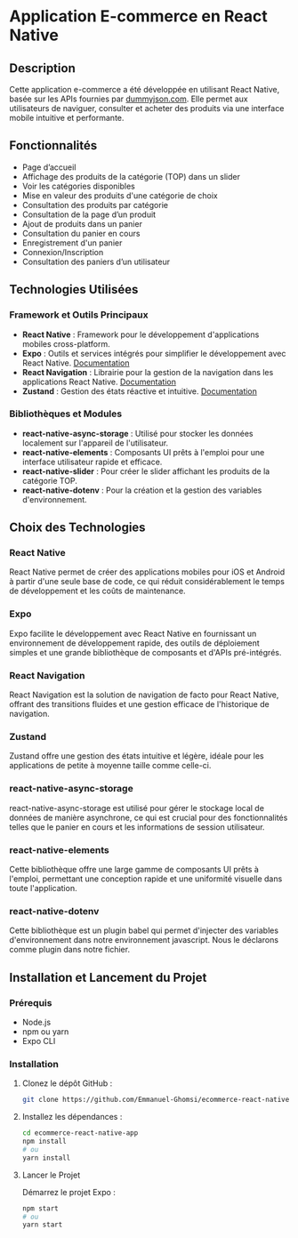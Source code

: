 # Application E-commerce en React Native

## Description

Cette application e-commerce a été développée en utilisant React Native, basée sur les APIs fournies par [dummyjson.com](https://dummyjson.com/docs). Elle permet aux utilisateurs de naviguer, consulter et acheter des produits via une interface mobile intuitive et performante.

## Fonctionnalités

- Page d’accueil
- Affichage des produits de la catégorie (TOP) dans un slider
- Voir les catégories disponibles
- Mise en valeur des produits d'une catégorie de choix
- Consultation des produits par catégorie
- Consultation de la page d’un produit
- Ajout de produits dans un panier
- Consultation du panier en cours
- Enregistrement d'un panier
- Connexion/Inscription
- Consultation des paniers d’un utilisateur

## Technologies Utilisées

### Framework et Outils Principaux

- **React Native** : Framework pour le développement d'applications mobiles cross-platform.
- **Expo** : Outils et services intégrés pour simplifier le développement avec React Native. [Documentation](https://docs.expo.dev/)
- **React Navigation** : Librairie pour la gestion de la navigation dans les applications React Native. [Documentation](https://reactnavigation.org/docs/native-stack-navigator/)
- **Zustand** : Gestion des états réactive et intuitive. [Documentation](https://docs.pmnd.rs/zustand/getting-started/introduction)

### Bibliothèques et Modules

- **react-native-async-storage** : Utilisé pour stocker les données localement sur l'appareil de l'utilisateur.
- **react-native-elements** : Composants UI prêts à l'emploi pour une interface utilisateur rapide et efficace.
- **react-native-slider** : Pour créer le slider affichant les produits de la catégorie TOP.
- **react-native-dotenv** : Pour la création et la gestion des variables d'environnement.

## Choix des Technologies

### React Native

React Native permet de créer des applications mobiles pour iOS et Android à partir d'une seule base de code, ce qui réduit considérablement le temps de développement et les coûts de maintenance.

### Expo

Expo facilite le développement avec React Native en fournissant un environnement de développement rapide, des outils de déploiement simples et une grande bibliothèque de composants et d'APIs pré-intégrés.

### React Navigation

React Navigation est la solution de navigation de facto pour React Native, offrant des transitions fluides et une gestion efficace de l'historique de navigation.

### Zustand

Zustand offre une gestion des états intuitive et légère, idéale pour les applications de petite à moyenne taille comme celle-ci.

### react-native-async-storage

react-native-async-storage est utilisé pour gérer le stockage local de données de manière asynchrone, ce qui est crucial pour des fonctionnalités telles que le panier en cours et les informations de session utilisateur.

### react-native-elements

Cette bibliothèque offre une large gamme de composants UI prêts à l'emploi, permettant une conception rapide et une uniformité visuelle dans toute l'application.

### react-native-dotenv

Cette bibliothèque est un plugin babel qui permet d'injecter des variables d'environnement dans notre environnement javascript. Nous le déclarons comme plugin dans notre fichier.

## Installation et Lancement du Projet

### Prérequis

- Node.js
- npm ou yarn
- Expo CLI

### Installation

1. Clonez le dépôt GitHub :
   ```bash
   git clone https://github.com/Emmanuel-Ghomsi/ecommerce-react-native-app.git
   ```

2. Installez les dépendances :
   ```bash
   cd ecommerce-react-native-app
   npm install
   # ou
   yarn install
   ```

5. Lancer le Projet
      
   Démarrez le projet Expo :
   ```bash
   npm start
   # ou
   yarn start
   ```